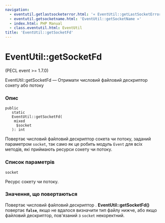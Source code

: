 ```yaml
---
navigation:
  - eventutil.getlastsocketerror.html: '« EventUtil::getLastSocketError'
  - eventutil.getsocketname.html: 'EventUtil::getSocketName »'
  - index.html: PHP Manual
  - class.eventutil.html: EventUtil
title: 'EventUtil::getSocketFd'
---
```

# EventUtil::getSocketFd

(PECL event >= 1.7.0)

EventUtil::getSocketFd — Отримати числовий файловий дескриптор сокету або потоку

### Опис

```methodsynopsis
public
   static
   EventUtil::getSocketFd(
    mixed
     $socket
   ): int
```

Повертає числовий файловий дескриптор сокета чи потоку, заданий параметром `socket`, так само як це робить модуль `Event` для всіх методів, які приймають ресурси сокету чи потоку.

### Список параметрів

`socket`

Ресурс сокету чи потоку.

### Значення, що повертаються

Повертає числовий файловий дескриптор . **EventUtil::getSocketFd()** повертає **`false`**, якщо не вдалося визначити тип файлу нижче, або якщо файловий дескриптор, пов'язаний з `socket` некоректний.
